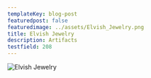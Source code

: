 ```yaml
---
templateKey: blog-post
featuredpost: false
featuredimage: ../assets/Elvish_Jewelry.png
title: Elvish Jewelry
description: Artifacts
testfield: 208
---
```

![Elvish Jewelry](../assets/Elvish_Jewelry.png)